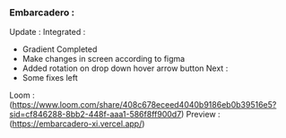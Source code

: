 ### Embarcadero :
Update : 
Integrated  :
-  Gradient  Completed
-  Make changes in screen according to figma 
-   Added rotation on drop down hover  arrow button
Next : 
-  Some fixes left


Loom : (https://www.loom.com/share/408c678eceed4040b9186eb0b39516e5?sid=cf846288-8bb2-448f-aaa1-586f8ff900d7)
Preview : (https://embarcadero-xi.vercel.app/)

